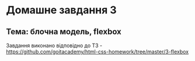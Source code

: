# Домашне завдання 3
## Тема: блочна модель, flexbox
Завдання виконано відповідно до ТЗ - https://github.com/goitacademy/html-css-homework/tree/master/3-flexbox
